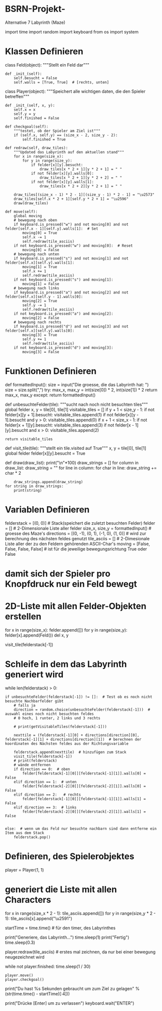 # BSRN-Projekt-
Alternative 7 Labyrinth (Maze)

import time
import random
import keyboard
from os import system

# Klassen Definieren
class Feld(object):
    """Stellt ein Feld dar"""

    def _init_(self):
        self.besucht = False
        self.walls = [True, True]  # [rechts, unten]


class Player(object):
    """Speichert alle wichtigen daten, die den Spieler betreffen"""

    def _init_(self, x, y):
        self.x = x
        self.y = y
        self.finished = False

    def checkgoal(self):
        """testet, ob der Spieler am Ziel ist"""
        if (self.x, self.y) == (size_x - 2, size_y - 2):
            self.finished = True

    def redraw(self, draw_tiles):
        """Updated das Labyrinth auf den aktuellen stand"""
        for x in range(size_x):
            for y in range(size_y):
                if felder[x][y].besucht:
                    draw_tiles[x * 2 + 1][y * 2 + 1] = " "
                if not felder[x][y].walls[0]:
                    draw_tiles[x * 2 + 1][y * 2 + 2] = " "
                if not felder[x][y].walls[1]:
                    draw_tiles[x * 2 + 2][y * 2 + 1] = " "

        draw_tiles[(size_x - 1) * 2 - 1][(size_y - 1) * 2 - 1] = "\u2573"
        draw_tiles[self.x * 2 + 1][self.y * 2 + 1] = "\u2596"
        draw(draw_tiles)

    def move(self):
        global moving
        # bewegung nach oben
        if keyboard.is_pressed("w") and not moving[0] and not felder[self.x - 1][self.y].walls[1]:  # Set
            moving[0] = True
            self.x -= 1
            self.redraw(tile_asciis)
        if not keyboard.is_pressed("w") and moving[0]:  # Reset
            moving[0] = False
        # bewegung nach unten
        if keyboard.is_pressed("s") and not moving[1] and not felder[self.x][self.y].walls[1]:
            moving[1] = True
            self.x += 1
            self.redraw(tile_asciis)
        if not keyboard.is_pressed("s") and moving[1]:
            moving[1] = False
        # bewegung nach links
        if keyboard.is_pressed("a") and not moving[2] and not felder[self.x][self.y - 1].walls[0]:
            moving[2] = True
            self.y -= 1
            self.redraw(tile_asciis)
        if not keyboard.is_pressed("a") and moving[2]:
            moving[2] = False
        # bewegung nach rechts
        if keyboard.is_pressed("d") and not moving[3] and not felder[self.x][self.y].walls[0]:
            moving[3] = True
            self.y += 1
            self.redraw(tile_asciis)
        if not keyboard.is_pressed("d") and moving[3]:
            moving[3] = False

# Funktionen Definieren

def formattedInput():
    size = input("Die groesse, die das Labyrinth hat: ")
    size = size.split(",")
    try:
        max_x, max_y = int(size[0]) * 2, int(size[1]) * 2
        return max_x, max_y
    except:
        return formattedInput()


def unbesuchteFelder(tile):
    """sucht nach noch nicht besuchten tiles"""
    global felder
    x, y = tile[0], tile[1]
    visitable_tiles = []
    if y + 1 < size_y - 1:
        if not felder[x][y + 1].besucht:
            visitable_tiles.append(1)
    if not felder[x][y - 1].besucht and y > 0:
        visitable_tiles.append(0)
    if x + 1 < size_x - 1:
        if not felder[x + 1][y].besucht:
            visitable_tiles.append(3)
    if not felder[x - 1][y].besucht and x > 0:
        visitable_tiles.append(2)

    return visitable_tiles


def visit_tile(tile):
    """stellt ein tile.visited auf True"""
    x, y = tile[0], tile[1]
    global felder
    felder[x][y].besucht = True


def draw(draw_list):
    print("\n"*100)
    draw_strings = []
    for column in draw_list:
        draw_string = ""
        for line in column:
            for char in line:
                draw_string += char * 2

        draw_strings.append(draw_string)
    for string in draw_strings:
        print(string)

# Variablen Definieren
felderstack = [(0, 0)]  # Stack(speichert die zuletzt besuchten Felder)
felder = []  # 2-Dimensionale Liste aller felder
size_x, size_y = formattedInput()  # groesse des Maze's
directions = [(0, -1), (0, 1), (-1, 0), (1, 0)]  # wird zur berechnung des nächsten feldes genutzt
tile_asciis = []  # 2-Dimesionale Liste aller der zu den Feldern gehörenden ASCII-Char's
moving = [False, False, False, False]  # ist für die jeweilige bewegungsrichtung True oder False
# damit sich der Spieler pro Knopfdruck nur ein Feld bewegt



# 2D-Liste mit allen Felder-Objekten erstellen
for x in range(size_x):
    felder.append([])
    for y in range(size_y):
        felder[x].append(Feld())
del x, y

visit_tile(felderstack[-1])

# Schleife in dem das Labyrinth generiert wird
while len(felderstack) > 0:

    if unbesuchteFelder(felderstack[-1]) != []:  # Test ob es noch nicht besuchte Nachbarfelder gibt
        # falls ja
        direction = random.choice(unbesuchteFelder(felderstack[-1]))  # auswahl eines noch nicht besuchten feldes
        # 0 hoch, 1 runter, 2 links und 3 rechts

        # print(getVisitableTiles(felderstack[-1]))

        nexttile = (felderstack[-1][0] + directions[direction][0], felderstack[-1][1] + directions[direction][1])  # berechnen der koordinaten des Nächsten feldes aus der Richtungsvariable

        felderstack.append(nexttile)  # hinzufügen zum Stack
        visit_tile(felderstack[-1])
        # print(felderstack)
        # wände entfernen
        if direction == 0:  # oben
            felder[felderstack[-1][0]][felderstack[-1][1]].walls[0] = False
        elif direction == 1:  # unten
            felder[felderstack[-2][0]][felderstack[-2][1]].walls[0] = False
        elif direction == 2:   # rechts
            felder[felderstack[-1][0]][felderstack[-1][1]].walls[1] = False
        elif direction == 3:  # links
            felder[felderstack[-2][0]][felderstack[-2][1]].walls[1] = False


    else:  # wenn um das Feld nur besuchte nachbarn sind dann entferne ein Item aus dem Stack
        felderstack.pop()

# Definieren, des Spielerobjektes

player = Player(1, 1)


# generiert die Liste mit allen Characters
for x in range(size_x * 2 - 1):
    tile_asciis.append([])
    for y in range(size_y * 2 - 1):
        tile_asciis[x].append("\u2591")


startTime = time.time()  # für den timer, des Labyrinthes

print("Generiere, das Labyrinth...")
time.sleep(1)
print("Fertig")
time.sleep(0.3)


player.redraw(tile_asciis)  # erstes mal zeichnen, da nur bei einer bewegung neugezeichnet wird


while not player.finished:
    time.sleep(1 / 30)

    player.move()
    player.checkgoal()

print("Du hast %s Sekunden gebraucht um zum Ziel zu gelagen" % (str(time.time() - startTime)[:4]))

print("Drücke [Enter] um zu verlassen")
keyboard.wait("ENTER")
#

